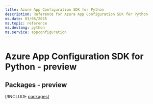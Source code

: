 ```yaml
---
title: Azure App Configuration SDK for Python
description: Reference for Azure App Configuration SDK for Python
ms.date: 03/06/2025
ms.topic: reference
ms.devlang: python
ms.service: appconfiguration
---
```

# Azure App Configuration SDK for Python - preview
## Packages - preview
[!INCLUDE [packages](app-configuration-index.md)]
